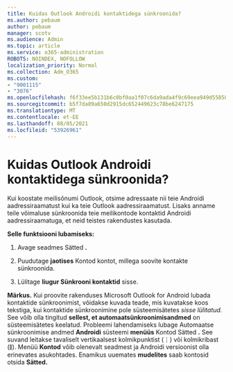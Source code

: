 ```yaml
---
title: Kuidas Outlook Androidi kontaktidega sünkroonida?
ms.author: pebaum
author: pebaum
manager: scotv
ms.audience: Admin
ms.topic: article
ms.service: o365-administration
ROBOTS: NOINDEX, NOFOLLOW
localization_priority: Normal
ms.collection: Adm_O365
ms.custom:
- "9001115"
- "3076"
ms.openlocfilehash: f6f33ee5b131b6c0bf0aa1f07c6da9ada4f9c69eea949d55858f549b43ebd29a
ms.sourcegitcommit: b5f7da89a650d2915dc652449623c78be6247175
ms.translationtype: MT
ms.contentlocale: et-EE
ms.lasthandoff: 08/05/2021
ms.locfileid: "53926961"
---
```

# <a name="how-does-outlook-sync-with-my-android-contacts"></a>Kuidas Outlook Androidi kontaktidega sünkroonida?

Kui koostate meilisõnumi Outlook, otsime adressaate nii teie Androidi aadressiraamatust kui ka teie Outlook aadressiraamatust. Lisaks anname teile võimaluse sünkroonida teie meilikontode kontaktid Androidi aadressiraamatuga, et neid teistes rakendustes kasutada. 
 
**Selle funktsiooni lubamiseks:**
 
1. Avage seadmes Sätted **.**

2. Puudutage **jaotises** Kontod kontot, millega soovite kontakte sünkroonida.

3. Lülitage **liugur Sünkrooni kontaktid** sisse.
 
**Märkus.** Kui proovite rakenduses Microsoft Outlook for Android lubada kontaktide sünkroonimist, võidakse kuvada teade, mis kuvatakse koos tekstiga, kui kontaktide sünkroonimine pole süsteemisätetes *sisse lülitatud.*  See võib olla tingitud **sellest, et automaatsünkroonimisandmed** on süsteemisätetes keelatud. Probleemi lahendamiseks lubage Automaatse sünkroonimise andmed **Androidi** süsteemi **menüüs** Kontod Sätted **.** See suvand leitakse tavaliselt vertikaalsest kolmikpunktist (⋮) või kolmikribast (⫼). Menüü  **Kontod** võib olenevalt seadmest ja Androidi versioonist olla erinevates asukohtades. Enamikus uuemates **mudelites** saab kontosid otsida **Sätted.**